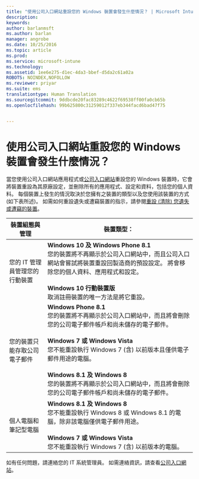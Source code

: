 ```yaml
---
title: "使用公司入口網站重設您的 Windows 裝置會發生什麼情況？ | Microsoft Intune"
description: 
keywords: 
author: barlanmsft
ms.author: barlan
manager: angrobe
ms.date: 10/25/2016
ms.topic: article
ms.prod: 
ms.service: microsoft-intune
ms.technology: 
ms.assetid: 1ee6e275-d1ec-4da3-bbef-d5da2c61a02a
ROBOTS: NOINDEX,NOFOLLOW
ms.reviewer: priyar
ms.suite: ems
translationtype: Human Translation
ms.sourcegitcommit: 9ddbcde20fac83289c4622f69538ff00fa0cb65b
ms.openlocfilehash: 99b625800c31259012f337eb344facd6bad47f75


---
```



# <a name="what-happens-if-you-reset-your-windows-device-using-the-company-portal"></a>使用公司入口網站重設您的 Windows 裝置會發生什麼情況？

當您使用公司入口網站應用程式或[公司入口網站](reset-your-device-cpwebsite.md)重設您的 Windows 裝置時，它會將裝置重設為其原廠設定，並刪除所有的應用程式、設定和資料，包括您的個人資料。 每個裝置上發生的情況取決於您擁有之裝置的類型以及您使用該裝置的方式 (如下表所述)。 如需如何重設遺失或遭竊裝置的指示，請參閱[重設 (清除) 您遺失或遭竊的裝置](reset-erase-your-lost-or-stolen-device-windows.md)。

|裝置組態與管理|裝置類型：|
|---------------------------------------|---------------|
|您的 IT 管理員管理您的行動裝置|**Windows 10 及 Windows Phone 8.1**</br>您的裝置將不再顯示於公司入口網站中，而且公司入口網站會嘗試將裝置重設回製造商的預設設定。 將會移除您的個人資料、應用程式和設定。 <br /><br />**Windows 10 行動裝置版**</br>取消註冊裝置的唯一方法是將它重設。|
|您的裝置只能存取公司電子郵件|**Windows Phone 8.1**<br />您的裝置將不再顯示於公司入口網站中，而且將會刪除您的公司電子郵件帳戶和尚未儲存的電子郵件。<br /><br />**Windows 7 或 Windows Vista**<br />您不能重設執行 Windows 7 (含) 以前版本且僅供電子郵件用途的電腦。<br /><br />**Windows 8.1 及 Windows 8**<br />您的裝置將不再顯示於公司入口網站中，而且將會刪除您的公司電子郵件帳戶和尚未儲存的電子郵件。|
|個人電腦和筆記型電腦|**Windows 8.1 及 Windows 8**<br />您不能重設執行 Windows 8 或 Windows 8.1 的電腦，除非該電腦僅供電子郵件用途。<br /><br />**Windows 7 或 Windows Vista**<br />您不能重設執行 Windows 7 (含) 以前版本的電腦。|

如有任何問題，請連絡您的 IT 系統管理員。 如需連絡資訊，請查看[公司入口網站](http://portal.manage.microsoft.com)。



<!--HONumber=Nov16_HO1-->


